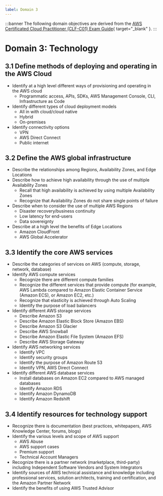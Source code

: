 ```yaml
---
label: Domain 3
---
```


:::banner
The following domain objectives are derived from the [AWS Certificated Cloud Practitioner (CLF-C01) Exam Guide](https://d1.awsstatic.com/training-and-certification/docs-cloud-practitioner/AWS-Certified-Cloud-Practitioner_Exam-Guide.pdf){ target="_blank" }.
:::

# Domain 3: Technology

## 3.1 Define methods of deploying and operating in the AWS Cloud

- Identify at a high level different ways of provisioning and operating in the AWS cloud
  - Programmatic access, APIs, SDKs, AWS Management Console, CLI, Infrastructure as Code
- Identify different types of cloud deployment models
  - All in with cloud/cloud native
  - Hybrid
  - On-premises
- Identify connectivity options
  - VPN
  - AWS Direct Connect
  - Public internet

## 3.2 Define the AWS global infrastructure

- Describe the relationships among Regions, Availability Zones, and Edge Locations
- Describe how to achieve high availability through the use of multiple Availability Zones
  - Recall that high availability is achieved by using multiple Availability Zones
  - Recognize that Availability Zones do not share single points of failure
- Describe when to consider the use of multiple AWS Regions
  - Disaster recovery/business continuity
  - Low latency for end-users
  - Data sovereignty
- Describe at a high level the benefits of Edge Locations
  - Amazon CloudFront
  - AWS Global Accelerator

## 3.3 Identify the core AWS services

- Describe the categories of services on AWS (compute, storage, network, database)
- Identify AWS compute services
  - Recognize there are different compute families
  - Recognize the different services that provide compute (for example, AWS Lambda 
compared to Amazon Elastic Container Service (Amazon ECS), or Amazon EC2, etc.)
  - Recognize that elasticity is achieved through Auto Scaling
  - Identify the purpose of load balancers
- Identify different AWS storage services
  - Describe Amazon S3
  - Describe Amazon Elastic Block Store (Amazon EBS)
  - Describe Amazon S3 Glacier
  - Describe AWS Snowball
  - Describe Amazon Elastic File System (Amazon EFS)
  - Describe AWS Storage Gateway
- Identify AWS networking services
  - Identify VPC
  - Identify security groups
  - Identify the purpose of Amazon Route 53
  - Identify VPN, AWS Direct Connect
- Identify different AWS database services
  - Install databases on Amazon EC2 compared to AWS managed databases
  - Identify Amazon RDS
  - Identify Amazon DynamoDB
  - Identify Amazon Redshift

## 3.4 Identify resources for technology support

- Recognize there is documentation (best practices, whitepapers, AWS Knowledge Center, 
forums, blogs)
- Identify the various levels and scope of AWS support
  - AWS Abuse
  - AWS support cases
  - Premium support
  - Technical Account Managers
- Recognize there is a partner network (marketplace, third-party) including Independent 
Software Vendors and System Integrators
- Identify sources of AWS technical assistance and knowledge including professional services, 
solution architects, training and certification, and the Amazon Partner Network
- Identify the benefits of using AWS Trusted Advisor